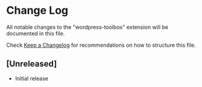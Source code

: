 # Change Log
All notable changes to the "wordpress-toolbox" extension will be documented in this file.

Check [Keep a Changelog](http://keepachangelog.com/) for recommendations on how to structure this file.

## [Unreleased]
- Initial release